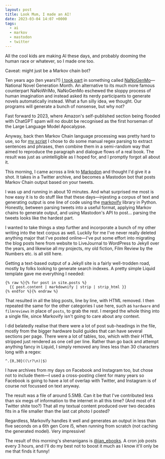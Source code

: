 ```yaml
---
layout: post
title: Look Mum, I made an AI!
date: 2023-03-04 14:07 +0000
tags:
  - ai
  - markov
  - mastodon
  - twitter
---
```


All the cool kids are making AI these days, and probably dooming the human race or whatever, so I made one too.

Caveat: might just be a Markov chain bot?

Ten years ago (ten years?!) [I took part](https://ianrenton.com/blog/nanogenmo-a-50-000-word-target-i-can-meet/) in something called [NaNoGenMo](https://github.com/dariusk/NaNoGenMo)&mdash;National Novel Generation Month. An alternative to its much more famous counterpart NaNoWriMo, NaNoGenMo eschewed the sloppy process of human imagination and instead asked its nerdy participants to generate novels automatically instead. What a fun silly idea, we thought. Our programs will generate a bunch of nonsense, but why not?

Fast forward to 2023, where Amazon's self-published section being flooded with ChatGPT spam will no doubt be recognised as the first horseman of the Large Language Model Apocalypse.

Anyway, back then Markov Chain language processing was pretty hard to use, so for [my script](https://github.com/ianrenton/NaNoGenMo) I chose to do some manual regex parsing to extract sentences and phrases, then combine them in a semi-random way that aimed to reproduce the paragraph and dialogue flows of a real book. The result was just as unintelligible as I hoped for, and I promptly forgot all about it.

This morning, I came across a link to [Markodon](https://sam.pikesley.org/projects/markodon/) and thought I'd give it a shot. It takes in a Twitter archive, and becomes a Mastodon bot that posts Markov Chain output based on your tweets.

I was up and running in about 10 minutes. And what surprised me most is how easy it is to do stuff like that these days&mdash;injesting a corpus of text and generating output is one line of code using the [markovify](https://pypi.org/project/markovify/) library in Python. Honestly, between parsing tweets into a useful format, applying Markov chains to generate output, and using Mastodon's API to post... parsing the tweets looks like the hardest part.

I wanted to take things a step further and incorporate a bunch of my other writing into the text corpus as well. Luckily for me I've never really deleted anything major that I've posted online&mdash;I've put some effort into migrating the blog posts here from website to LiveJournal to WordPress to Jekyll over the years, and likewise all my projects, my old fiction, Film Review by the Numbers etc. is all still here.

Getting a text-based output of a Jekyll site is a fairly well-trodden road, mostly by folks looking to generate search indexes. A pretty simple Liquid template gave me everything I needed:

```liquid
{% raw %}{% for post in site.posts %}
  {{ post.content | markdownify | strip | strip_html }}
{% endfor %}{% endraw %}
```

That resulted in all the blog posts, line by line, with HTML removed. I then repeated the same for the other categories I use here, such as `hardware` and `filmreviews` in place of `posts`, to grab the rest. I merged the whole thing into a single file, since Markovify isn't going to care about any context.

I did belatedly realise that there were a lot of post sub-headings in the file, mostly from the bigger hardware build guides that can have several sections per page. There were a lot of tables, too, which with their HTML stripped just rendered as one cell per line. Rather than go back and attempt anything fancy in Liquid, I simply removed any lines less than 30 characters long with a regex:

```regex
^.{0,30}((\r?\n)|$)
```

I have archives from my days on Facebook and Instagram too, but chose not to include them&mdash;I used a cross-posting client for many years so Facebook is going to have a lot of overlap with Twitter, and Instagram is of course not focussed on text anyway. 

The result was a file of around 5.5MB. Can it be that I've contributed less than six megs of information to the internet in all this time? (And most of it Twitter shite too?) That all my textual content produced over two decades fits in a file smaller than the last cat photo I posted?

Regardless, Markovify handles it well and generates an output in less than five seconds on a 6th gen Core i5, when running from scratch (not caching the generated model). Very impressive!

The result of this morning's shenanigans is [@ian_ebooks](https://botsin.space/@ian_ebooks). A cron job posts every 3 hours, and I'll do my best not to boost it much as I know it'll only be me that finds it funny!